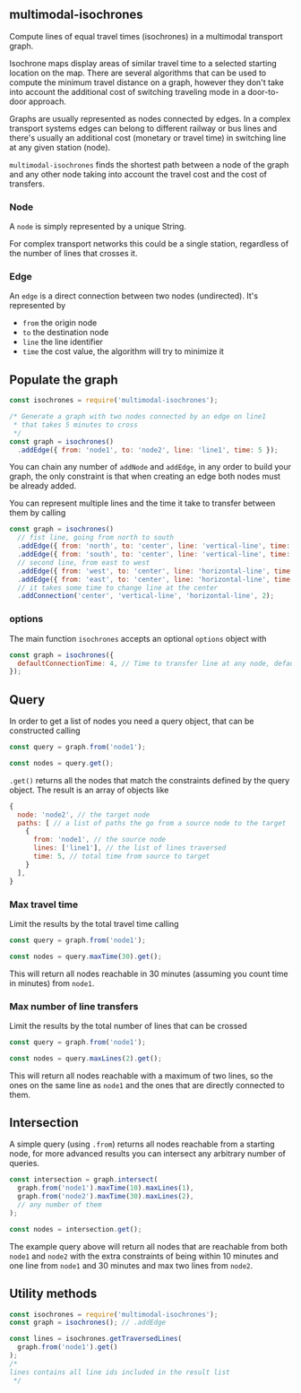 ## multimodal-isochrones

Compute lines of equal travel times (isochrones) in a multimodal transport graph.

Isochrone maps display areas of similar travel time to a selected starting location on the map. There are several algorithms that can be used to compute the minimum travel distance on a graph, however they don't take into account the additional cost of switching traveling mode in a door-to-door approach.

Graphs are usually represented as nodes connected by edges. In a complex transport systems edges can belong to different railway or bus lines and there's usually an additional cost (monetary or travel time) in switching line at any given station (node).

`multimodal-isochrones` finds the shortest path between a node of the graph and any other node taking into account the travel cost and the cost of transfers.

### Node

A `node` is simply represented by a unique String.

For complex transport networks this could be a single station, regardless of the number of lines that crosses it.

### Edge

An `edge` is a direct connection between two nodes (undirected). It's represented by
* `from` the origin node
* `to` the destination node
* `line` the line identifier
* `time` the cost value, the algorithm will try to minimize it



## Populate the graph

```js
const isochrones = require('multimodal-isochrones');

/* Generate a graph with two nodes connected by an edge on line1
 * that takes 5 minutes to cross
 */
const graph = isochrones()
  .addEdge({ from: 'node1', to: 'node2', line: 'line1', time: 5 });
```

You can chain any number of `addNode` and `addEdge`, in any order to build your graph, the only constraint is that when creating an edge both nodes must be already added.


You can represent multiple lines and the time it take to transfer between them by calling

```js
const graph = isochrones()
  // fist line, going from north to south
  .addEdge({ from: 'north', to: 'center', line: 'vertical-line', time: 5 })
  .addEdge({ from: 'south', to: 'center', line: 'vertical-line', time: 5 })
  // second line, from east to west
  .addEdge({ from: 'west', to: 'center', line: 'horizontal-line', time: 4 })
  .addEdge({ from: 'east', to: 'center', line: 'horizontal-line', time: 4 })
  // it takes some time to change line at the center
  .addConnection('center', 'vertical-line', 'horizontal-line', 2);
```

### options

The main function `isochrones` accepts an optional `options` object with

```js
const graph = isochrones({
  defaultConnectionTime: 4, // Time to transfer line at any node, default 0
});
```



## Query

In order to get a list of nodes you need a query object, that can be constructed calling

```js
const query = graph.from('node1');

const nodes = query.get();
```

`.get()` returns all the nodes that match the constraints defined by the query object. The result is an array of objects like

```js
{
  node: 'node2', // the target node
  paths: [ // a list of paths the go from a source node to the target
    {
      from: 'node1', // the source node
      lines: ['line1'], // the list of lines traversed
      time: 5, // total time from source to target
    }
  ],
}
```


### Max travel time

Limit the results by the total travel time calling

```js
const query = graph.from('node1');

const nodes = query.maxTime(30).get();
```

This will return all nodes reachable in 30 minutes (assuming you count time in minutes) from `node1`.


### Max number of line transfers

Limit the results by the total number of lines that can be crossed

```js
const query = graph.from('node1');

const nodes = query.maxLines(2).get();
```

This will return all nodes reachable with a maximum of two lines, so the ones on the same line as `node1` and the ones that are directly connected to them.



## Intersection

A simple query (using `.from`) returns all nodes reachable from a starting node, for more advanced results you can intersect any arbitrary number of queries.

```js
const intersection = graph.intersect(
  graph.from('node1').maxTime(10).maxLines(1),
  graph.from('node2').maxTime(30).maxLines(2),
  // any number of them
);

const nodes = intersection.get();
```

The example query above will return all nodes that are reachable from both `node1` and `node2` with the extra constraints of being within 10 minutes and one line from `node1` and 30 minutes and max two lines from `node2`.



## Utility methods

```js
const isochrones = require('multimodal-isochrones');
const graph = isochrones(); // .addEdge

const lines = isochrones.getTraversedLines(
  graph.from('node1').get()
);
/*
lines contains all line ids included in the result list
 */
```
